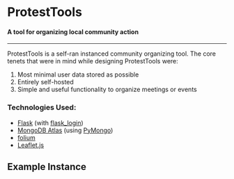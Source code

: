 # ProtestTools
#### A tool for organizing local community action
***
ProtestTools is a self-ran instanced community organizing tool. 
The core tenets that were in mind while designing ProtestTools were:
1. Most minimal user data stored as possible
2. Entirely self-hosted
3. Simple and useful functionality to organize meetings or events
### Technologies Used:
- [Flask](https://github.com/pallets/flask/) (with [flask_login](https://github.com/maxcountryman/flask-login))
- [MongoDB Atlas](https://www.mongodb.com/atlas/database) (using [PyMongo](https://github.com/mongodb/mongo-python-driver))
- [folium](https://github.com/python-visualization/folium)
- [Leaflet.js](https://github.com/Leaflet/Leaflet)

## Example Instance